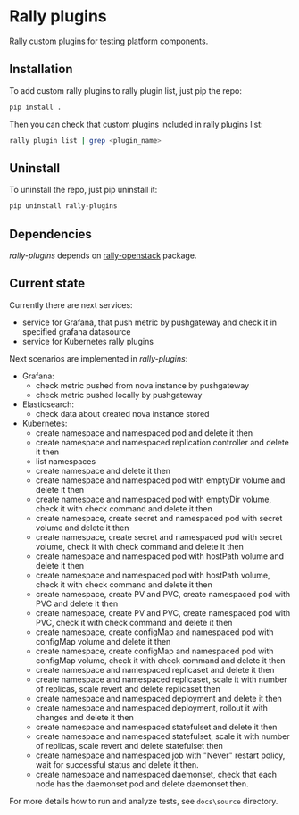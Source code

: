 # Rally plugins

Rally custom plugins for testing platform components.

## Installation

To add custom rally plugins to rally plugin list, just pip the repo:

```sh
pip install .
```

Then you can check that custom plugins included in rally plugins list:

```sh
rally plugin list | grep <plugin_name>
```

## Uninstall

To uninstall the repo, just pip uninstall it:

```sh
pip uninstall rally-plugins
```

## Dependencies

*rally-plugins* depends on [rally-openstack](https://github.com/openstack/rally-openstack) package.

## Current state

Currently there are next services:

- service for Grafana, that push metric by pushgateway and check it in
  specified grafana datasource
- service for Kubernetes rally plugins

Next scenarios are implemented in *rally-plugins*:

* Grafana:
  - check metric pushed from nova instance by pushgateway
  - check metric pushed locally by pushgateway
* Elasticsearch:
  - check data about created nova instance stored
* Kubernetes:
  - create namespace and namespaced pod and delete it then
  - create namespace and namespaced replication controller and
    delete it then
  - list namespaces
  - create namespace and delete it then
  - create namespace and namespaced pod with emptyDir volume and
    delete it then
  - create namespace and namespaced pod with emptyDir volume, check
    it with check command and delete it then
  - create namespace, create secret and namespaced pod with secret
    volume and delete it then
  - create namespace, create secret and namespaced pod with secret
    volume, check it with check command and delete it then
  - create namespace and namespaced pod with hostPath volume and
    delete it then
  - create namespace and namespaced pod with hostPath volume, check
    it with check command and delete it then
  - create namespace, create PV and PVC, create namespaced pod with
    PVC and delete it then
  - create namespace, create PV and PVC, create namespaced pod with
    PVC, check it with check command and delete it then
  - create namespace, create configMap and namespaced pod with
    configMap volume and delete it then
  - create namespace, create configMap and namespaced pod with
    configMap volume, check it with check command and delete it then
  - create namespace and namespaced replicaset and delete it then
  - create namespace and namespaced replicaset, scale it with number
    of replicas, scale revert and delete replicaset then
  - create namespace and namespaced deployment and delete it then
  - create namespace and namespaced deployment, rollout it with changes and
    delete it then
  - create namespace and namespaced statefulset and delete it then
  - create namespace and namespaced statefulset, scale it with number
    of replicas, scale revert and delete statefulset then
  - create namespace and namespaced job with "Never" restart policy, wait for
    successful status and delete it then.
  - create namespace and namespaced daemonset, check that each node has the
    daemonset pod and delete daemonset then.

For more details how to run and analyze tests, see `docs\source` directory. 
